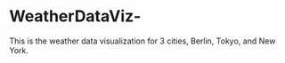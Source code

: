 # WeatherDataViz-
This is the weather data visualization for 3 cities, Berlin, Tokyo, and New York.
